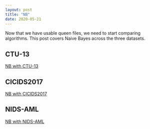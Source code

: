 ```yaml
---
layout: post
title: "NB"
date: 2020-05-21
---
```


Now that we have usable queen files, we need to start comparing algorithms. This
post covers Naive Bayes across the three datasets.

## CTU-13
[NB with CTU-13](/assets/NB-CTU-13.html)

## CICIDS2017
[NB with CICIDS2017](/assets/NB-CICIDS.html)

## NIDS-AML
[NB with NIDS-AML](/assets/NB-NIDS-AML.html)
